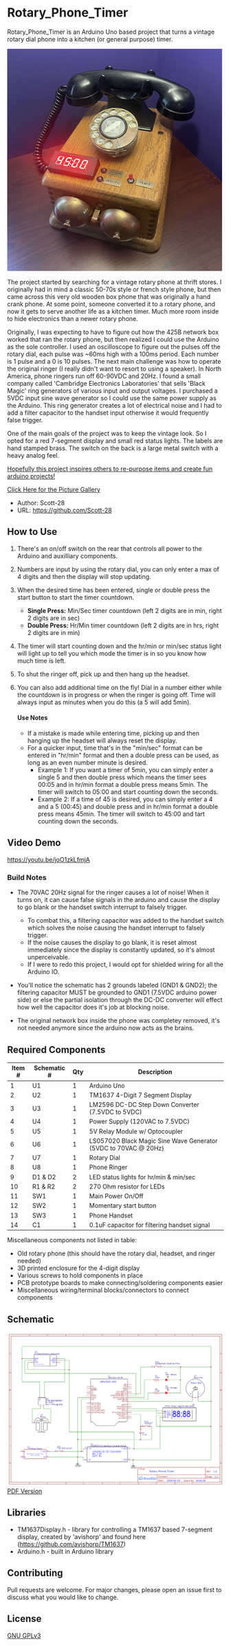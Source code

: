 # Rotary_Phone_Timer

Rotary_Phone_Timer is an Arduino Uno based project that turns a vintage rotary dial phone into a kitchen (or general purpose) timer.  

<img src="https://github.com/Scott-28/Rotary_Phone_Timer/blob/main/images/1-Cover%20Pic.jpg" width="500" />

The project started by searching for a vintage rotary phone at thrift stores. I originally had in mind a classic 50-70s style or french style phone, but then came across this very old wooden box phone 
that was originally a hand crank phone. At some point, someone converted it to a rotary phone, and now it gets to serve another life as a kitchen timer. Much more room inside to hide electronics 
than a newer rotary phone.

Originally, I was expecting to have to figure out how the 425B network box worked that ran the rotary phone, but then realized I could use the Arduino as the sole controller. I used an 
oscilloscope to figure out the pulses off the rotary dial, each pulse was ~60ms high with a 100ms period. Each number is 1 pulse and a 0 is 10 pulses. The next main challenge was how 
to operate the original ringer (I really didn't want to resort to using a speaker). In North America, phone ringers run off 60-90VDC and 20Hz. I found a small company called 
'Cambridge Electronics Laboratories' that sells 'Black Magic' ring generators of various input and output voltages. I purchased a 5VDC input sine wave generator so I could use the 
same power supply as the Arduino. This ring generator creates a lot of electrical noise and I had to add a filter capacitor to the handset input otherwise it would frequently false trigger.

One of the main goals of the project was to keep the vintage look. So I opted for a red 7-segment display and small red status lights. The labels are hand stamped brass. The switch on the back is a large metal switch with a heavy analog feel.

<u>Hopefully this project inspires others to re-purpose items and create fun arduino projects!</u>

[Click Here for the Picture Gallery](https://github.com/Scott-28/Rotary_Phone_Timer/tree/main/images)

* Author: Scott-28
* URL: https://github.com/Scott-28

## How to Use

1) There's an on/off switch on the rear that controls all power to the Arduino and auxilliary components.

2) Numbers are input by using the rotary dial, you can only enter a max of 4 digits and then the display will stop updating.

3) When the desired time has been entered, single or double press the start button to start the timer countdown.
    * **Single Press:** Min/Sec timer countdown (left 2 digits are in min, right 2 digits are in sec)
    * **Double Press:** Hr/Min timer countdown (left 2 digits are in hrs, right 2 digits are in min)
      
4) The timer will start counting down and the hr/min or min/sec status light will light up to tell you which mode the timer is in so you know how much time is left.

5) To shut the ringer off, pick up and then hang up the headset.

6) You can also add additional time on the fly! Dial in a number either while the countdown is in progress or when the ringer is going off. Time will always input as minutes when you do this (a 5 will add 5min).

    #### Use Notes
    
    * If a mistake is made while entering time, picking up and then hanging up the headset will always reset the display.
    * For a quicker input, time that's in the "min/sec" format can be entered in "hr/min" format and then a double press can be used, as long as an even number minute is desired.
        * Example 1: If you want a timer of 5min, you can simply enter a single 5 and then double press which means the timer sees 00:05 and in hr/min format a double press means 5min. The timer will switch to 05:00 and start counting down the seconds.
        * Example 2: If a time of 45 is desired, you can simply enter a 4 and a 5 (00:45) and double press and in hr/min format a double press means 45min. The timer will switch to 45:00 and tart counting down the seconds.
        
## Video Demo

https://youtu.be/joO1zkLfmjA

### Build Notes  
* The 70VAC 20Hz signal for the ringer causes a lot of noise! When it turns on, it can cause false signals in the arduino and cause the display to go blank or the handset switch interrupt to falsely trigger.
   * To combat this, a filtering capacitor was added to the handset switch which solves the noise causing the handset interrupt to falsely trigger.
   * If the noise causes the display to go blank, it is reset almost immediately since the display is constantly updated, so it's almost unperceivable.
   * If I were to redo this project, I would opt for shielded wiring for all the Arduino IO.
     
*  You'll notice the schematic has 2 grounds labeled (GND1 & GND2); the filtering capacitor MUST be grounded to GND1 (7.5VDC arduino power side) or else the partial isolation through the DC-DC converter will effect how well the capacitor does it's job at blocking noise.

*  The original network box inside the phone was completey removed, it's not needed anymore since the arduino now acts as the brains.  

## Required Components

| Item # | Schematic # | Qty | Description |
| ----------- | ----------- | --- | ------------|
| 1 | U1 | 1 | Arduino Uno |
| 2 | U2 | 1 | TM1637 4-Digit 7 Segment Display |
| 3 | U3 | 1 | LM2596 DC-DC Step Down Converter (7.5VDC to 5VDC) |
| 4 | U4 | 1 | Power Supply (120VAC to 7.5VDC) |
| 5 | U5 | 1 | 5V Relay Module w/ Optocoupler |
| 6 | U6 | 1 | LS057020 Black Magic Sine Wave Generator (5VDC to 70VAC @ 20Hz) |
| 7 | U7 | 1 | Rotary Dial |
| 8 | U8 | 1 | Phone Ringer |
| 9 | D1 & D2 | 2 | LED status lights for hr/min & min/sec |
| 10 | R1 & R2 | 2 | 270 Ohm resistor for LEDs |
| 11 | SW1 | 1 | Main Power On/Off |
| 12 | SW2 | 1 | Momentary start button |
| 13 | SW3 | 1 | Phone Handset |
| 14 | C1 | 1 | 0.1uF capacitor for filtering handset signal |

Miscellaneous components not listed in table:
* Old rotary phone (this should have the rotary dial, headset, and ringer needed)
* 3D printed enclosure for the 4-digit display
* Various screws to hold components in place
* PCB prototype boards to make connecting/soldering components easier
* Miscellaneous wiring/terminal blocks/connectors to connect components

## Schematic

![Schematic](https://github.com/Scott-28/Rotary_Phone_Timer/blob/main/docs/Schematic_Rotary-Phone-Timer_2024-03-16.png)
[PDF Version](https://github.com/Scott-28/Rotary_Phone_Timer/blob/main/docs/Schematic_Rotary-Phone-Timer_2024-03-14.pdf)

## Libraries

* TM1637Display.h -  library for controlling a TM1637 based 7-segment display, created by 'avishorp' and found here (https://github.com/avishorp/TM1637)
* Arduino.h - built in Arduino library

## Contributing

Pull requests are welcome. For major changes, please open an issue first
to discuss what you would like to change.

## License

[GNU GPLv3](https://www.gnu.org/licenses/gpl-3.0.en.html)
